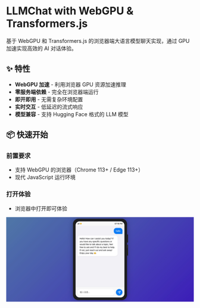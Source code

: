 # LLMChat with WebGPU & Transformers.js

基于 WebGPU 和 Transformers.js 的浏览器端大语言模型聊天实现，通过 GPU 加速实现高效的 AI 对话体验。

## ✨ 特性

- **WebGPU 加速** - 利用浏览器 GPU 资源加速推理
- **零服务端依赖** - 完全在浏览器端运行
- **即开即用** - 无需复杂环境配置
- **实时交互** - 低延迟的流式响应
- **模型兼容** - 支持 Hugging Face 格式的 LLM 模型

## 📦 快速开始

### 前置要求
- 支持 WebGPU 的浏览器（Chrome 113+ / Edge 113+）
- 现代 JavaScript 运行环境

### 打开体验
- 浏览器中打开即可体验

![webgpu llm chat](https://github.com/xinzhanguo/webgpullmchat/blob/main/webgpullmchat.png?raw=true)
